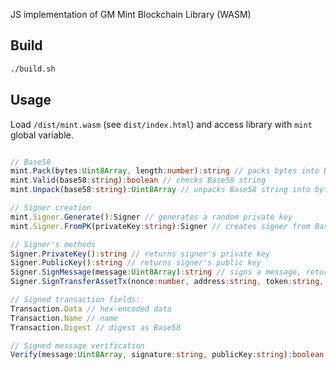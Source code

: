 JS implementation of GM Mint Blockchain Library (WASM)

## Build
```sh
./build.sh
```

## Usage
Load `/dist/mint.wasm` (see `dist/index.html`) and access library with `mint` global variable.

```ts

// Base58
mint.Pack(bytes:Uint8Array, length:number):string // packs bytes into Base58
mint.Valid(base58:string):boolean // checks Base58 string
mint.Unpack(base58:string):Uint8Array // unpacks Base58 string into bytes array

// Signer creation
mint.Signer.Generate():Signer // generates a random private key
mint.Signer.FromPK(privateKey:string):Signer // creates signer from Base58 private key

// Signer's methods
Signer.PrivateKey():string // returns signer's private key
Signer.PublicKey():string // returns signer's public key
Signer.SignMessage(message:Uint8Array):string // signs a message, returns signature as Base58 string
Signer.SignTransferAssetTx(nonce:number, address:string, token:string, tokenAmount:string):Transaction // signs transfer asset tx

// Signed transaction fields:
Transaction.Data // hex-encoded data
Transaction.Name // name
Transaction.Digest // digest as Base58

// Signed message verification
Verify(message:Uint8Array, signature:string, publicKey:string):boolean // verifies a signature
```